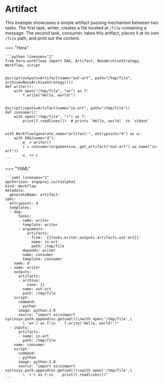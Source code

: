 # Artifact



This example showcases a simple artifact passing mechanism between two tasks.
The first task, writer, creates a file located at `/file` containing a message. The second
task, consumer, takes this artifact, places it at its own `/file` path, and print out the content.


=== "Hera"

    ```python linenums="1"
    from hera.workflows import DAG, Artifact, NoneArchiveStrategy, Workflow, script


    @script(outputs=Artifact(name="out-art", path="/tmp/file", archive=NoneArchiveStrategy()))
    def writer():
        with open("/tmp/file", "w+") as f:
            f.write("Hello, world!")


    @script(inputs=Artifact(name="in-art", path="/tmp/file"))
    def consumer():
        with open("/tmp/file", "r") as f:
            print(f.readlines())  # prints `Hello, world!` to `stdout`


    with Workflow(generate_name="artifact-", entrypoint="d") as w:
        with DAG(name="d"):
            w_ = writer()
            c = consumer(arguments=w_.get_artifact("out-art").as_name("in-art"))
            w_ >> c
    ```

=== "YAML"

    ```yaml linenums="1"
    apiVersion: argoproj.io/v1alpha1
    kind: Workflow
    metadata:
      generateName: artifact-
    spec:
      entrypoint: d
      templates:
      - dag:
          tasks:
          - name: writer
            template: writer
          - arguments:
              artifacts:
              - from: '{{tasks.writer.outputs.artifacts.out-art}}'
                name: in-art
                path: /tmp/file
            depends: writer
            name: consumer
            template: consumer
        name: d
      - name: writer
        outputs:
          artifacts:
          - archive:
              none: {}
            name: out-art
            path: /tmp/file
        script:
          command:
          - python
          image: python:3.8
          source: "import os\nimport sys\nsys.path.append(os.getcwd())\nwith open('/tmp/file',\
            \ 'w+') as f:\n    f.write('Hello, world!')"
      - inputs:
          artifacts:
          - name: in-art
            path: /tmp/file
        name: consumer
        script:
          command:
          - python
          image: python:3.8
          source: "import os\nimport sys\nsys.path.append(os.getcwd())\nwith open('/tmp/file',\
            \ 'r') as f:\n    print(f.readlines())"
    ```

